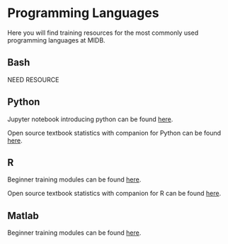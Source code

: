 # Programming Languages
Here you will find training resources for the most commonly used programming languages at MIDB.  

## Bash  

NEED RESOURCE

## Python  

Jupyter notebook introducing python can be found [here](https://github.com/LuciMoore/EXITO_workshop).  

Open source textbook statistics with companion for Python can be found [here](https://statsthinking21.org/).

## R

Beginner training modules can be found [here](https://r-bootcamp.netlify.app/).  

Open source textbook statistics with companion for R can be found [here](https://statsthinking21.org/).  


## Matlab

Beginner training modules can be found [here](https://matlabacademy.mathworks.com/).